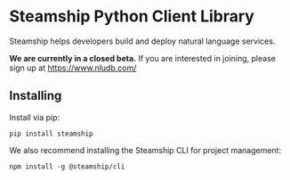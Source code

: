 # Steamship Python Client Library

Steamship helps developers build and deploy natural language services.

**We are currently in a closed beta.** If you are interested in joining, please sign up at https://www.nludb.com/

## Installing

Install via pip:

```
pip install steamship
```

We also recommend installing the Steamship CLI for project management:

```
npm install -g @steamship/cli
```
